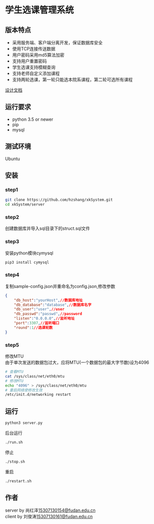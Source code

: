 学生选课管理系统  
=============

## 版本特点
- 采用服务端、客户端分离开发，保证数据库安全
- 使用TCP连接传送数据
- 用户密码采用md5算法加密  
- 支持用户重置密码
- 学生选课支持模糊查询
- 支持老师自定义添加课程
- 支持两轮选课，第一轮只能选本院系课程，第二轮可选所有课程
  
[设计文档](resources/design.md)


## 运行要求  
- python 3.5 or newer   
- pip  
- mysql  

## 测试环境  
Ubuntu

## 安装
### step1
```bash
git clone https://github.com/hzshang/xkSystem.git
cd xkSystem/server
```  
### step2
创建数据库并导入sql目录下的struct.sql文件  
### step3
安装python模块cymysql
```bash
pip3 install cymysql
```
### step4
复制sample-config.json并重命名为config.json,修改参数  
```json
{
	"db_host":"yourHost",//数据库地址 
	"db_database":"database",//数据库名字
	"db_user":"user",//user
	"db_passwd":"passwd",//password
	"listen":"0.0.0.0",//监听地址
	"port":3307,//监听端口
	"round":1//选课轮数
}
```
### step5
修改MTU  
由于单次发送的数据包过大，应将MTU(一个数据包的最大字节数)设为4096  
```bash
# 查看MTU  
cat /sys/class/net/eth0/mtu
# 修改MTU  
echo "4096" > /sys/class/net/eth0/mtu  
# 重启网络使修改生效
/etc/init.d/networking restart
```

## 运行
```bash
python3 server.py
```
后台运行  
```bash
./run.sh 
```
停止
```bash  
./stop.sh
```
重启
```bash  
./restart.sh
```

## 作者  
server by 尚红泽<15307130154@fudan.edu.cn>  
client by 刘俊涛<15307130161@fudan.edu.cn>

